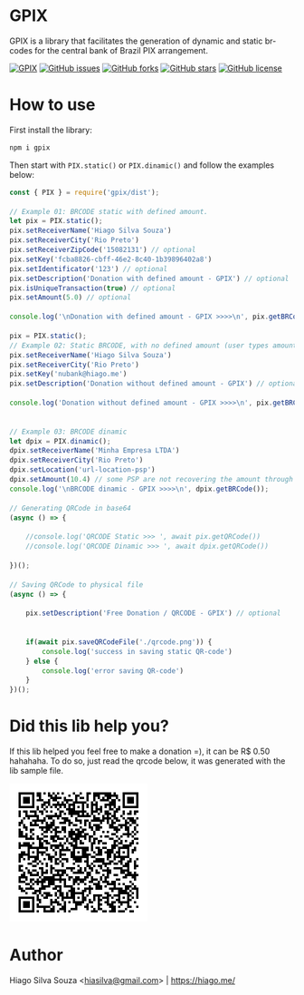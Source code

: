 # GPIX

GPIX is a library that facilitates the generation of dynamic and static br-codes for the central bank of Brazil PIX arrangement.

[![GPIX](https://circleci.com/gh/hiagodotme/gpix.svg?style=svg)](https://circleci.com/gh/hiagodotme/gpix) [![GitHub issues](https://img.shields.io/github/issues/hiagodotme/gpix)](https://github.com/hiagodotme/gpix/issues) [![GitHub forks](https://img.shields.io/github/forks/hiagodotme/gpix)](https://github.com/hiagodotme/gpix/network) [![GitHub stars](https://img.shields.io/github/stars/hiagodotme/gpix)](https://github.com/hiagodotme/gpix/stargazers) [![GitHub license](https://img.shields.io/github/license/hiagodotme/gpix)](https://github.com/hiagodotme/gpix/blob/main/LICENSE)

# How to use

First install the library:

```sh
npm i gpix
```

Then start with `PIX.static()` or `PIX.dinamic()` and follow the examples below:


```javascript
const { PIX } = require('gpix/dist');

// Example 01: BRCODE static with defined amount.
let pix = PIX.static();
pix.setReceiverName('Hiago Silva Souza')
pix.setReceiverCity('Rio Preto')
pix.setReceiverZipCode('15082131') // optional
pix.setKey('fcba8826-cbff-46e2-8c40-1b39896402a8')
pix.setIdentificator('123') // optional
pix.setDescription('Donation with defined amount - GPIX') // optional
pix.isUniqueTransaction(true) // optional
pix.setAmount(5.0) // optional

console.log('\nDonation with defined amount - GPIX >>>>\n', pix.getBRCode())

pix = PIX.static();
// Example 02: Static BRCODE, with no defined amount (user types amount) and the defined identifier is 123
pix.setReceiverName('Hiago Silva Souza')
pix.setReceiverCity('Rio Preto')
pix.setKey('nubank@hiago.me')
pix.setDescription('Donation without defined amount - GPIX') // optional

console.log('Donation without defined amount - GPIX >>>>\n', pix.getBRCode())


// Example 03: BRCODE dinamic
let dpix = PIX.dinamic();
dpix.setReceiverName('Minha Empresa LTDA')
dpix.setReceiverCity('Rio Preto')
dpix.setLocation('url-location-psp')
dpix.setAmount(10.4) // some PSP are not recovering the amount through the charge. Then temporarily enter the amount to avoid problems.
console.log('\nBRCODE dinamic - GPIX >>>>\n', dpix.getBRCode());

// Generating QRCode in base64
(async () => {

    //console.log('QRCODE Static >>> ', await pix.getQRCode())
    //console.log('QRCODE Dinamic >>> ', await dpix.getQRCode())

})();

// Saving QRCode to physical file
(async () => {

    pix.setDescription('Free Donation / QRCODE - GPIX') // optional


    if(await pix.saveQRCodeFile('./qrcode.png')) {
        console.log('success in saving static QR-code')
    } else {
        console.log('error saving QR-code')
    }
})();
```

# Did this lib help you?

If this lib helped you feel free to make a donation =), it can be R$ 0.50 hahahaha. To do so, just read the qrcode below, it was generated with the lib sample file.

![QRCode Doação](https://github.com/hiagodotme/gpix/blob/main/qrcode.png?raw=true)

# Author

Hiago Silva Souza <<hiasilva@gmail.com>> | https://hiago.me/

